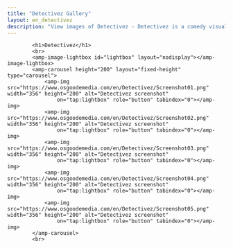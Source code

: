 ```yaml
---
title: "Detectivez Gallery"
layout: en_detectivez
description: "View images of Detectivez - Detectivez is a comedy visual novel video game. Coming soon to Microsoft Windows and Xbox One."
---
```

			<h1>Detectivez</h1>
			<br>			
			<amp-image-lightbox id="lightbox" layout="nodisplay"></amp-image-lightbox>
			<amp-carousel height="200" layout="fixed-height" type="carousel">
				<amp-img src="https://www.osgoodemedia.com/en/Detectivez/Screenshot01.png" width="356" height="200" alt="Detectivez screenshot"
				    on="tap:lightbox" role="button" tabindex="0"></amp-img>
				<amp-img src="https://www.osgoodemedia.com/en/Detectivez/Screenshot02.png" width="356" height="200" alt="Detectivez screenshot"
				    on="tap:lightbox" role="button" tabindex="0"></amp-img>
				<amp-img src="https://www.osgoodemedia.com/en/Detectivez/Screenshot03.png" width="356" height="200" alt="Detectivez screenshot"
				    on="tap:lightbox" role="button" tabindex="0"></amp-img>
				<amp-img src="https://www.osgoodemedia.com/en/Detectivez/Screenshot04.png" width="356" height="200" alt="Detectivez screenshot"
				    on="tap:lightbox" role="button" tabindex="0"></amp-img>
				<amp-img src="https://www.osgoodemedia.com/en/Detectivez/Screenshot05.png" width="356" height="200" alt="Detectivez screenshot"
				    on="tap:lightbox" role="button" tabindex="0"></amp-img>
			</amp-carousel>
			<br>